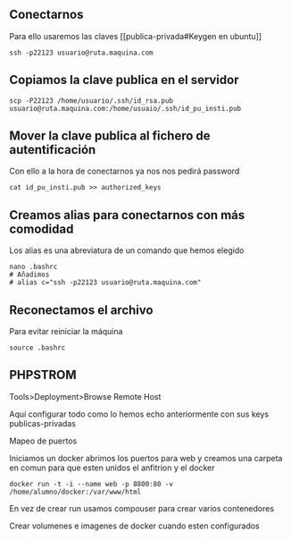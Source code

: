 ## Conectarnos
Para ello usaremos las claves [[publica-privada#Keygen en ubuntu]]

```shell
ssh -p22123 usuario@ruta.maquina.com
```

## Copiamos la clave publica en el servidor

```shell
scp -P22123 /home/usuario/.ssh/id_rsa.pub usuario@ruta.maquina.com:/home/usuaio/.ssh/id_pu_insti.pub
```


## Mover la clave publica al fichero de autentificación
Con ello a la hora de conectarnos ya nos nos pedirá password
```shell
cat id_pu_insti.pub >> authorized_keys
```

## Creamos alias para conectarnos con más comodidad
Los alias es una abreviatura de un comando que hemos elegido
```shell
nano .bashrc
# Añadimos
# alias c="ssh -p22123 usuario@ruta.maquina.com"
```
 
## Reconectamos el archivo
Para evitar reiniciar la máquina
 ```shell
source .bashrc
```


## PHPSTROM
Tools>Deployment>Browse Remote Host

Aquí configurar todo como lo hemos echo anteriormente con sus keys publicas-privadas




Mapeo de puertos

Iniciamos un docker abrimos los puertos para web y creamos una carpeta en comun para que esten unidos el anfitrion y el docker

```shell
docker run -t -i --name web -p 8800:80 -v /home/alumno/docker:/var/www/html
```

En vez de crear run usamos compouser para crear varios contenedores

Crear volumenes e imagenes de docker cuando esten configurados



